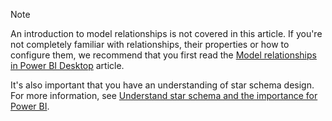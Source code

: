 > [!NOTE]
> An introduction to model relationships is not covered in this article. If you're not completely familiar with relationships, their properties or how to configure them, we recommend that you first read the [Model relationships in Power BI Desktop](../../desktop-relationships-understand.md) article.
>
> It's also important that you have an understanding of star schema design. For more information, see [Understand star schema and the importance for Power BI](../star-schema.md).